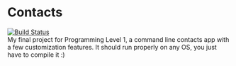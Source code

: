 # Contacts
[![Build Status](https://travis-ci.org/asd1o1/contacts.svg?branch=master)](https://travis-ci.org/asd1o1/contacts)<br>
My final project for Programming Level 1, a command line contacts app with a few customization features. It should run properly on any OS, you just have to compile it :)